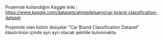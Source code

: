 Projemde kullandığım Kaggle linki : https://www.kaggle.com/datasets/ahmedelsany/car-brand-classification-dataset

Projemde olan bütün dosyalar "Car Brand Classification Dataset" klasörünün içinde ayrı ayrı olacak şekilde bulunmakta.
